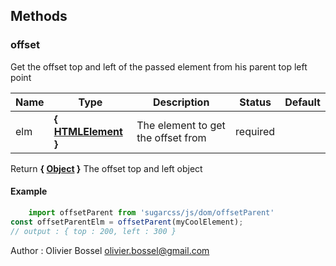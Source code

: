 ## Methods


### offset

Get the offset top and left of the passed element from his parent top left point



Name  |  Type  |  Description  |  Status  |  Default
------------  |  ------------  |  ------------  |  ------------  |  ------------
elm  |  **{ [HTMLElement](https://developer.mozilla.org/fr/docs/Web/API/HTMLElement) }**  |  The element to get the offset from  |  required  |

Return **{ [Object](https://developer.mozilla.org/fr/docs/Web/JavaScript/Reference/Objets_globaux/Object) }** The offset top and left object

#### Example
```js
	import offsetParent from 'sugarcss/js/dom/offsetParent'
const offsetParentElm = offsetParent(myCoolElement);
// output : { top : 200, left : 300 }
```
Author : Olivier Bossel <olivier.bossel@gmail.com>